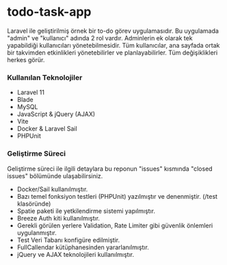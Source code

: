 # todo-task-app

Laravel ile geliştirilmiş örnek bir to-do görev uygulamasıdır. Bu uygulamada "admin" ve "kullanıcı" adında 2 rol vardır. Adminlerin ek olarak tek yapabildiği kullanıcıları yönetebilmesidir. Tüm kullanıcılar, ana sayfada ortak bir takvimden etkinlikleri yönetebilirler ve planlayabilirler. Tüm değişiklikleri herkes görür.

### Kullanılan Teknolojiler

* Laravel 11
* Blade
* MySQL
* JavaScript & jQuery (AJAX)
* Vite
* Docker & Laravel Sail
* PHPUnit

### Geliştirme Süreci

Geliştirme süreci ile ilgili detaylara bu reponun "issues" kısmında "closed issues" bölümünde ulaşabilirsiniz.

* Docker/Sail kullanılmıştır. 
* Bazı temel fonksiyon testleri (PHPUnit) yazılmıştır ve denenmiştir. (/test klasöründe)
* Spatie paketi ile yetkilendirme sistemi yapılmıştır.
* Breeze Auth kiti kullanılmıştır.
* Gerekli görülen yerlere Validation, Rate Limiter gibi güvenlik önlemleri uygulanmıştır.
* Test Veri Tabanı konfigüre edilmiştir.
* FullCallendar kütüphanesinden yararlanılmıştır.
* jQuery ve AJAX teknolojileri kullanılmıştır.